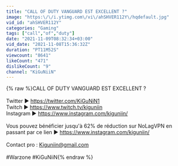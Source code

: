 ```yaml
---
title: "CALL OF DUTY VANGUARD EST EXCELLENT ?"
image: "https:\/\/i.ytimg.com\/vi\/ahSHVER112Y\/hqdefault.jpg"
vid_id: "ahSHVER112Y"
categories: "Gaming"
tags: ["call","of","duty"]
date: "2021-11-09T08:32:34+03:00"
vid_date: "2021-11-08T15:36:32Z"
duration: "PT11M52S"
viewcount: "8641"
likeCount: "471"
dislikeCount: "9"
channel: "KiGuNiiN"
---
```

{% raw %}CALL OF DUTY VANGUARD EST EXCELLENT ? <br /><br />Twitter ► <a rel="nofollow" target="blank" href="https://twitter.com/KiGuNiN1">https://twitter.com/KiGuNiN1</a><br />Twitch ► <a rel="nofollow" target="blank" href="https://www.twitch.tv/kiguniin">https://www.twitch.tv/kiguniin</a><br />Instagram ► <a rel="nofollow" target="blank" href="https://www.instagram.com/kiguniin/">https://www.instagram.com/kiguniin/</a><br /><br />Vous pouvez bénéficier jusqu'à 62% de réduction sur NoLagVPN en passant par ce lien ► <a rel="nofollow" target="blank" href="https://www.instagram.com/kiguniin/">https://www.instagram.com/kiguniin/</a><br /><br />Contact pro : Kiguniin@gmail.com <br /><br />#Warzone #KiGuNiiN{% endraw %}
